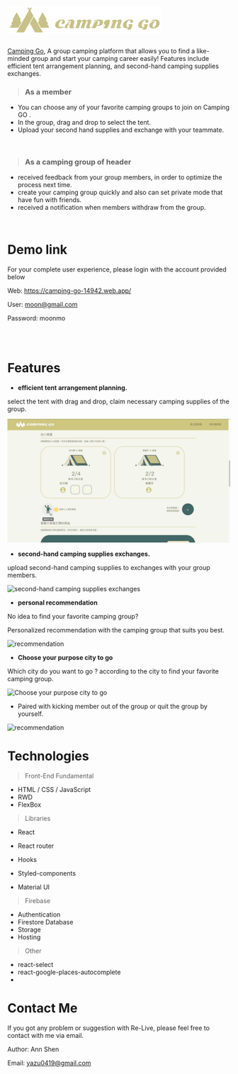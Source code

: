  <div style="display:flex;">
  <img src="./camping-go/src/image/logoColor2.png" style= "width: 350px;">
 </div>
 
 <br>

[Camping Go][1],
A group camping platform that allows you to find a like-minded group and start your camping career easily! Features include efficient tent arrangement planning, and second-hand camping supplies exchanges.

> ### As a member

[1]: https://camping-go-14942.web.app/

- You can choose any of your favorite camping groups to join on Camping GO .
- In the group, drag and drop to select the tent.
- Upload your second hand supplies and exchange with your teammate.

<br>

> ### As a camping group of header

- received feedback from your group members, in order to optimize the process next time.
- create your camping group quickly and also can set private mode that have fun with friends.
- received a notification when members withdraw from the group.

<br>

# Demo link

For your complete user experience, please login with the account provided below

Web: https://camping-go-14942.web.app/

User: moon@gmail.com

Password: moonmo

<br>

<br>

# Features

- **efficient tent arrangement planning.**

select the tent with drag and drop, claim necessary camping supplies of the group.

![supplies](./read_img/tent_supplies.gif)


- **second-hand camping supplies exchanges.**

upload second-hand camping supplies to exchanges with your group members.

![second-hand camping supplies exchanges](./read_img/exchamge_supplies.gif)



- **personal recommendation**

No idea to find your favorite camping group?

Personalized recommendation with the camping group that suits you best.

![recommendation](./read_img/recommendation.gif)



- **Choose your purpose city to go**

Which city do you want to go ? according to the city to find your favorite camping group.

![Choose your purpose city to go](./read_img/purpose_city.gif)

- Paired with kicking member out of the group or quit the group by yourself.

![recommendation](./read_img/remove.gif)


# Technologies

> Front-End Fundamental

- HTML / CSS / JavaScript
- RWD
- FlexBox

> Libraries

- React
- React router

- Hooks
- Styled-components

- Material UI

> Firebase

- Authentication
- Firestore Database
- Storage
- Hosting

> Other

- react-select
- react-google-places-autocomplete
-

# Contact Me

If you got any problem or suggestion with Re-Live, please feel free to contact with me via email.

Author: Ann Shen 

Email: yazu0419@gmail.com
